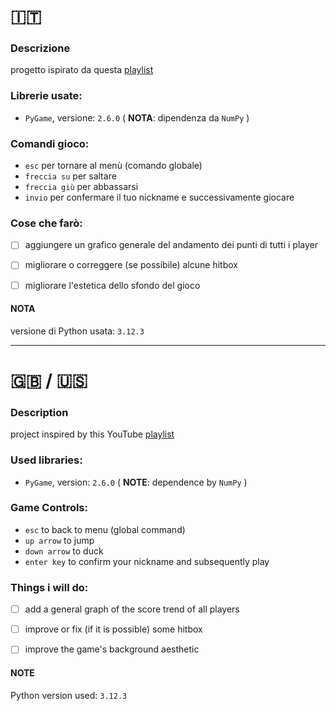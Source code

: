# :it:

### Descrizione 
progetto ispirato da questa [playlist](https://youtube.com/playlist?list=PL30AETbxgR-fAbwiuU1vDl3owNUPUuVrz&si=oBY6kvBnuyjC4_pX)
### Librerie usate:
  - `PyGame`, versione: `2.6.0` ( **NOTA**: dipendenza da `NumPy` )
 
### Comandi gioco:
   - `esc` per tornare al menù (comando globale)
   - `freccia su` per saltare
   - `freccia giù` per abbassarsi
   - `invio` per confermare il tuo nickname e successivamente giocare

### Cose che farò:
  - [ ] aggiungere un grafico generale del andamento dei punti di tutti i player 
  - [ ] migliorare o correggere (se possibile) alcune hitbox 
  - [ ] migliorare l'estetica dello sfondo del gioco 


#### NOTA
versione di Python usata: `3.12.3`

---
  
# :uk: / :us:

### Description 
project inspired by this YouTube [playlist](https://youtube.com/playlist?list=PL30AETbxgR-fAbwiuU1vDl3owNUPUuVrz&si=oBY6kvBnuyjC4_pX)

### Used libraries:
  - `PyGame`, version: `2.6.0` ( **NOTE**: dependence by `NumPy` )

### Game Controls:
   - `esc` to back to menu (global command)
   - `up arrow` to jump
   - `down arrow` to duck
   - `enter key` to confirm your nickname and subsequently play

### Things i will do:
  - [ ] add a general graph of the score trend of all players
  - [ ] improve or fix (if it is possible) some hitbox
  - [ ] improve the game's background aesthetic 


#### NOTE 
Python version used: `3.12.3`


